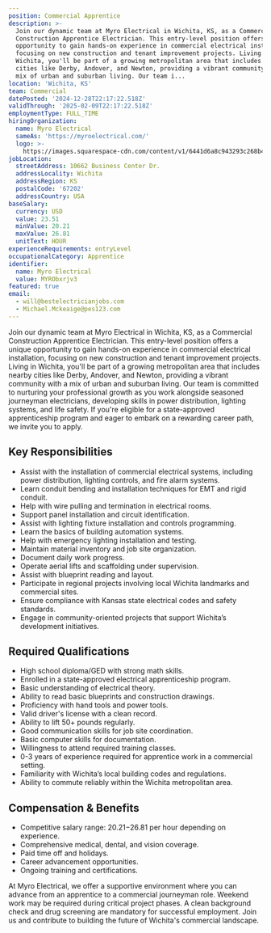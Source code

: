 ```yaml
---
position: Commercial Apprentice
description: >-
  Join our dynamic team at Myro Electrical in Wichita, KS, as a Commercial
  Construction Apprentice Electrician. This entry-level position offers a unique
  opportunity to gain hands-on experience in commercial electrical installation,
  focusing on new construction and tenant improvement projects. Living in
  Wichita, you'll be part of a growing metropolitan area that includes nearby
  cities like Derby, Andover, and Newton, providing a vibrant community with a
  mix of urban and suburban living. Our team i...
location: 'Wichita, KS'
team: Commercial
datePosted: '2024-12-28T22:17:22.518Z'
validThrough: '2025-02-09T22:17:22.518Z'
employmentType: FULL_TIME
hiringOrganization:
  name: Myro Electrical
  sameAs: 'https://myroelectrical.com/'
  logo: >-
    https://images.squarespace-cdn.com/content/v1/6441d6a8c943293c268b4359/7b2478ca-3514-499f-80c1-3a92bb142f0c/curve__1_-removebg-preview.png?format=1500w
jobLocation:
  streetAddress: 10662 Business Center Dr.
  addressLocality: Wichita
  addressRegion: KS
  postalCode: '67202'
  addressCountry: USA
baseSalary:
  currency: USD
  value: 23.51
  minValue: 20.21
  maxValue: 26.81
  unitText: HOUR
experienceRequirements: entryLevel
occupationalCategory: Apprentice
identifier:
  name: Myro Electrical
  value: MYRObxrjv3
featured: true
email:
  - will@bestelectricianjobs.com
  - Michael.Mckeaige@pes123.com
---
```




Join our dynamic team at Myro Electrical in Wichita, KS, as a Commercial Construction Apprentice Electrician. This entry-level position offers a unique opportunity to gain hands-on experience in commercial electrical installation, focusing on new construction and tenant improvement projects. Living in Wichita, you'll be part of a growing metropolitan area that includes nearby cities like Derby, Andover, and Newton, providing a vibrant community with a mix of urban and suburban living. Our team is committed to nurturing your professional growth as you work alongside seasoned journeyman electricians, developing skills in power distribution, lighting systems, and life safety. If you're eligible for a state-approved apprenticeship program and eager to embark on a rewarding career path, we invite you to apply.

## Key Responsibilities

- Assist with the installation of commercial electrical systems, including power distribution, lighting controls, and fire alarm systems.
- Learn conduit bending and installation techniques for EMT and rigid conduit.
- Help with wire pulling and termination in electrical rooms.
- Support panel installation and circuit identification.
- Assist with lighting fixture installation and controls programming.
- Learn the basics of building automation systems.
- Help with emergency lighting installation and testing.
- Maintain material inventory and job site organization.
- Document daily work progress.
- Operate aerial lifts and scaffolding under supervision.
- Assist with blueprint reading and layout.
- Participate in regional projects involving local Wichita landmarks and commercial sites.
- Ensure compliance with Kansas state electrical codes and safety standards.
- Engage in community-oriented projects that support Wichita’s development initiatives.

## Required Qualifications

- High school diploma/GED with strong math skills.
- Enrolled in a state-approved electrical apprenticeship program.
- Basic understanding of electrical theory.
- Ability to read basic blueprints and construction drawings.
- Proficiency with hand tools and power tools.
- Valid driver's license with a clean record.
- Ability to lift 50+ pounds regularly.
- Good communication skills for job site coordination.
- Basic computer skills for documentation.
- Willingness to attend required training classes.
- 0-3 years of experience required for apprentice work in a commercial setting.
- Familiarity with Wichita’s local building codes and regulations.
- Ability to commute reliably within the Wichita metropolitan area.

## Compensation & Benefits

- Competitive salary range: $20.21-$26.81 per hour depending on experience.
- Comprehensive medical, dental, and vision coverage.
- Paid time off and holidays.
- Career advancement opportunities.
- Ongoing training and certifications.

At Myro Electrical, we offer a supportive environment where you can advance from an apprentice to a commercial journeyman role. Weekend work may be required during critical project phases. A clean background check and drug screening are mandatory for successful employment. Join us and contribute to building the future of Wichita's commercial landscape.